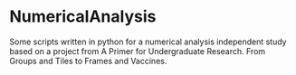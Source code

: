 # NumericalAnalysis
Some scripts written in python for a numerical analysis independent study based on a project from A Primer for Undergraduate Research. From Groups and Tiles to Frames and Vaccines. 
